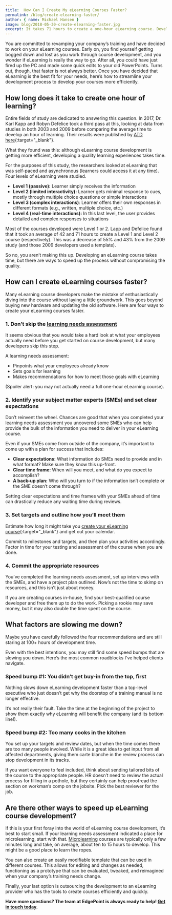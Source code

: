 ```yaml
---
title:  How Can I Create My eLearning Courses Faster?
permalink: /blog/create-elearning-faster/
author: { name: Michael Hansen }
image: blog/2018-05-30-create-elearning-faster.jpg
excerpt: It takes 71 hours to create a one-hour eLearning course. Developing an eLearning course takes time, but there are ways to speed up the process without compromising quality. Here's how.
---
```


You are committed to revamping your company’s training and have decided to work on your eLearning courses. Early on, you find yourself getting bogged down and lost as you work through course development, and you wonder if eLearning is really the way to go. After all, you could have just fired up the PC and made some quick edits to your old PowerPoints. Turns out, though, that faster is not always better. Once you have decided that eLearning is the best fit for your needs, here’s how to streamline your development process to develop your courses more efficiently.

## How long does it take to create one hour of learning?

Entire fields of study are dedicated to answering this question. In 2017, Dr. Karl Kapp and Robyn Defelice took a third pass at this, looking at data from studies in both 2003 and 2009 before comparing the average time to develop an hour of learning. Their results were published by [ATD here](https://www.td.org/insights/how-long-does-it-take-to-develop-one-hour-of-training-updated-for-2017){:target="_blank"}.

What they found was this: although eLearning course development is getting more efficient, developing a quality learning experiences takes time.

For the purposes of this study, the researchers looked at eLearning that was self-paced and asynchronous (learners could access it at any time). Four levels of eLearning were studied.


*  <strong>Level 1 (passive):</strong> Learner simply receives the information
*  <strong>Level 2 (limited interactivity):</strong> Learner gets minimal response to cues, mostly through multiple choice questions or simple interactions
*  <strong>Level 3 (complex interactions)</strong>: Learner offers their own responses in different formats (e.g., written, multiple choice, etc.)
*  <strong>Level 4 (real-time interactions):</strong> In this last level, the user provides detailed and complex responses to situations

Most of the courses developed were Level 1 or 2. Lapp and Defelice found that it took an average of 42 and 71 hours to create a Level 1 and Level 2 course (respectively). This was a decrease of 55% and 43% from the 2009 study (and those 2009 developers used a template).

So no, you aren’t making this up. Developing an eLearning course takes time, but there are ways to speed up the process without compromising the quality.

## How can I create eLearning courses faster?

Many eLearning course developers make the mistake of enthusiastically diving into the course without laying a little groundwork. This goes beyond buying new hardware and updating the old software. Here are four ways to create your eLearning courses faster.

### 1. Don’t skip the [learning needs assessment](/blog/training-needs-analysis)

It seems obvious that you would take a hard look at what your employees actually need before you get started on course development, but many developers skip this step.

A learning needs assessment:

*  Pinpoints what your employees already know
*  Sets goals for learning
*  Makes recommendations for how to meet those goals with eLearning

(Spoiler alert: you may not actually need a full one-hour eLearning course).

### 2. Identify your subject matter experts (SMEs) and set clear expectations

Don’t reinvent the wheel. Chances are good that when you completed your learning needs assessment you uncovered some SMEs who can help provide the bulk of the information you need to deliver in your eLearning course.

Even if your SMEs come from outside of the company, it’s important to come up with a plan for success that includes:

*  <strong>Clear expectations:</strong> What information do SMEs need to provide and in what format? Make sure they know this up-front.
*  <strong>Clear time frame:</strong> When will you meet, and what do you expect to accomplish?
*  <strong>A back-up plan:</strong> Who will you turn to if the information isn’t complete or the SME doesn’t come through?

Setting clear expectations and time frames with your SMEs ahead of time can drastically reduce any waiting time during reviews.

### 3. Set targets and outline how you’ll meet them

Estimate how long it might take you [create your eLearning course](https://elearningindustry.com/6-tips-estimate-elearning-course-development-time){:target="_blank"} and get out your calendar.

Commit to milestones and targets, and then plan your activities accordingly. Factor in time for your testing and assessment of the course when you are done.

### 4. Commit the appropriate resources

You’ve completed the learning needs assessment, set up interviews with the SMEs, and have a project plan outlined. Now’s not the time to skimp on resources, and this isn’t just about money.

If you are creating courses in-house, find your best-qualified course developer and free them up to do the work. Picking a rookie may save money, but it may also double the time spent on the course.

## What factors are slowing me down?

Maybe you have carefully followed the four recommendations and are still staring at 100+ hours of development time. 

Even with the best intentions, you may still find some speed bumps that are slowing you down. Here’s the most common roadblocks I've helped clients navigate.

### Speed bump #1: You didn’t get buy-in from the top, first

Nothing slows down eLearning development faster than a top-level executive who just doesn’t get why the doorstop of a training manual is no longer effective.

It’s not really their fault. Take the time at the beginning of the project to show them exactly why eLearning will benefit the company (and its bottom line!).

### Speed bump #2: Too many cooks in the kitchen

You set up your targets and review dates, but when the time comes there are too many people involved. While it is a great idea to get input from all affected departments, giving them carte blanche in the review process can stop development in its tracks.

If you want everyone to feel included, think about sending tailored bits of the course to the appropriate people. HR doesn’t need to review the actual process for filling in a pothole, but they certainly can help proofread the section on workman’s comp on the jobsite. Pick the best reviewer for the job.

## Are there other ways to speed up eLearning course development?

If this is your first foray into the world of eLearning course development, it’s best to start small. If your learning needs assessment indicated a place for microlearning, start with that. [Microlearning](/blog/microlearning/) courses are typically only a few minutes long and take, on average, about ten to 15 hours to develop. This might be a good place to learn the ropes.

You can also create an easily modifiable template that can be used in different courses. This allows for editing and changes as needed, functioning as a prototype that can be evaluated, tweaked, and reimagined when your company’s training needs change.

Finally, your last option is outsourcing the development to an eLearning provider who has the tools to create courses efficiently and quickly. 

<strong>Have more questions? The team at EdgePoint is always ready to help! [Get in touch today](/contact/).</strong>
